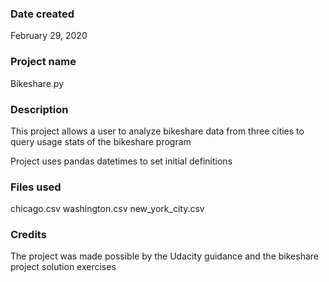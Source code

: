 ### Date created
February 29, 2020

### Project name
Bikeshare.py


### Description
This project allows a user to analyze bikeshare data from three cities
to query usage stats of the bikeshare program

Project uses pandas datetimes to set initial definitions

### Files used
chicago.csv
washington.csv
new_york_city.csv

### Credits
The project was made possible by the Udacity guidance and the bikeshare
project solution exercises
